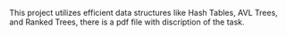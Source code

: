 This project utilizes efficient data structures like Hash Tables, AVL Trees, and Ranked Trees, there is a pdf file with discription of the task.
